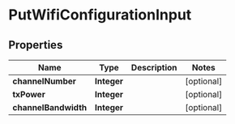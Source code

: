 
# PutWifiConfigurationInput

## Properties
Name | Type | Description | Notes
------------ | ------------- | ------------- | -------------
**channelNumber** | **Integer** |  |  [optional]
**txPower** | **Integer** |  |  [optional]
**channelBandwidth** | **Integer** |  |  [optional]




